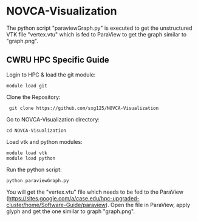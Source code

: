 # NOVCA-Visualization

The python script "paraviewGraph.py" is executed to get the unstructured VTK file "vertex.vtu" which is fed to ParaView to get the graph similar to "graph.png".

## CWRU HPC Specific Guide
Login to HPC & load the git module:
```
module load git
```
Clone the Repository:
```
 git clone https://github.com/sxg125/NOVCA-Visualization
```
Go to NOVCA-Visualization directory:
```
cd NOVCA-Visualization
```
Load vtk and python modules:
```
module load vtk
module load python
```
Run the python script:
```
python paraviewGraph.py
```
You will get the "vertex.vtu" file which needs to be fed to the ParaView (https://sites.google.com/a/case.edu/hpc-upgraded-cluster/home/Software-Guide/paraview). Open the file in ParaView, apply glyph and get the one similar to graph "graph.png".
